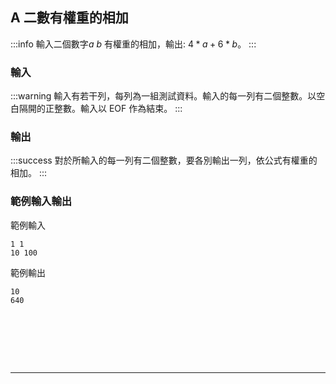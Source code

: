 ##  A 二數有權重的相加
:::info
輸入二個數字$a \: b$ 有權重的相加，輸出: $4*a +6*b$。
:::

### 輸入
:::warning
輸入有若干列，每列為一組測試資料。輸入的每一列有二個整數。以空白隔開的正整數。輸入以 EOF 作為結束。
:::

### 輸出
:::success
對於所輸入的每一列有二個整數，要各別輸出一列，依公式有權重的相加。
:::

### 範例輸入輸出
範例輸入 
```shell=
1 1
10 100
```
範例輸出 
```shell=
10
640
```

<!---

```python=
import sys

for line in sys.stdin.read().splitlines():
    nums=[int(num) for num in line.split()]       
    print(nums[0]*4+nums[1]*6)

```


```python=
import sys

for line in sys.stdin.read().splitlines():
    line = line.split()
    row = [int(i) for i in line]
    print(4*row[0]+6*row[1])
```
--->



<div id="moon"></div>

<style>
#moon {
  width: 80px;
  height: 80px;
  page-break-after: always /*在標籤後換頁*/
}
</style>

---